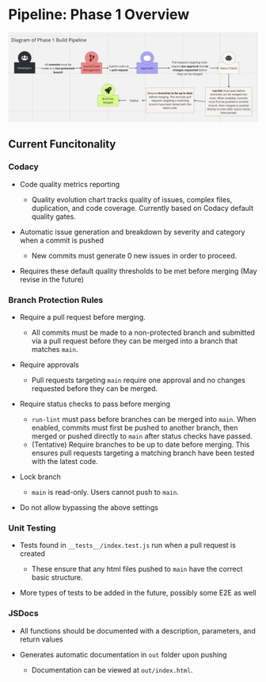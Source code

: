 # Pipeline: Phase 1 Overview

![Phase 1 Diagram](phase1.png)


## Current Funcitonality   

### Codacy

* Code quality metrics reporting
  * Quality evolution chart tracks quality of issues, complex files, duplication, and code coverage. Currently based on Codacy default quality gates.
 
* Automatic issue generation and breakdown by severity and category when a commit is pushed
  * New commits must generate 0 new issues in order to proceed.

* Requires these default quality thresholds to be met before merging (May revise in the future)


### Branch Protection Rules

* Require a pull request before merging.
  * All commits must be made to a non-protected branch and submitted via a pull request before they can be merged into a branch that matches `main`.
 
* Require approvals
  * Pull requests targeting `main` require one approval and no changes requested before they can be merged.
 
* Require status checks to pass before merging
  * `run-lint` must pass before branches can be merged into `main`. When enabled, commits must first be pushed to another branch, then merged or pushed directly to `main` after status checks have passed.
  * (Tentative) Require branches to be up to date before merging. This ensures pull requests targeting a matching branch have been tested with the latest code.

* Lock branch 
  * `main` is read-only. Users cannot push to `main`.

* Do not allow bypassing the above settings



### Unit Testing

* Tests found in `__tests__/index.test.js` run when a pull request is created
  * These ensure that any html files pushed to `main` have the correct basic structure.

* More types of tests to be added in the future, possibly some E2E as well

### JSDocs

* All functions should be documented with a description, parameters, and return values
  
* Generates automatic documentation in `out` folder upon pushing
  * Documentation can be viewed at `out/index.html`.





